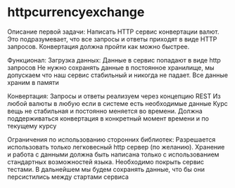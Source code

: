 # httpcurrencyexchange

Описание первой задачи:
Написать HTTP сервис конвертации валют. Это подразумевает, что все запросы и ответы приходят в виде HTTP запросов. Конвертация должна пройти как можно быстрее.


Функционал:
Загрузка данных:
Данные в сервис попадают в виде http запросов
Не нужно сохранять данные в постоянное хранилище, мы допускаем что наш сервис стабильный и никогда не падает. Все данные храним в памяти

Конвертация:
Запросы и ответы реализуем через концепцию REST
Из любой валюты в любую если в системе есть необходимые данные
Курс вещь не стабильная и постоянно меняется во времени. Должна поддерживаться конвертация в конкретный момент времени и по текущему курсу

Ограничения по использованию сторонних библиотек: Разрешается использовать только легковесный http сервер (по желанию). 
Хранение и работа с данными должна быть написана только с использованием стандартных возможностей языка.
Необходимо покрыть сервис тестами. В дальнейшем мы будем сохранять данные, что бы они персистились между стартами сервиса


   
   
